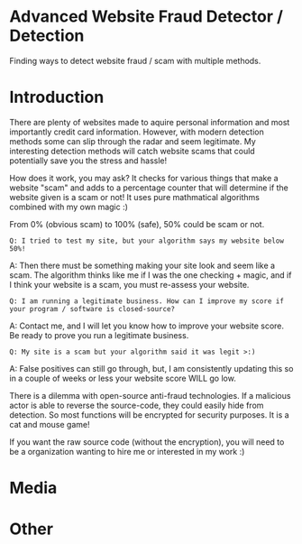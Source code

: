 # Advanced Website Fraud Detector / Detection
Finding ways to detect website fraud / scam with multiple methods. 

# Introduction
There are plenty of websites made to aquire personal information and most importantly credit card information. However, with modern detection methods some can slip through the radar and seem legitimate. My interesting detection methods will catch website scams that could potentially save you the stress and hassle! 


How does it work, you may ask? It checks for various things that make a website "scam" and adds to a percentage counter that will determine if the website given is a scam or not! It uses pure mathmatical algorithms combined with my own magic :)


From 0% (obvious scam) to 100% (safe), 50% could be scam or not.


`Q: I tried to test my site, but your algorithm says my website below 50%!`

A: Then there must be something making your site look and seem like a scam. The algorithm thinks like me if I was the one checking + magic, and if I think your website is a scam, you must re-assess your website.

`Q: I am running a legitimate business. How can I improve my score if your program / software is closed-source?`

A: Contact me, and I will let you know how to improve your website score. Be ready to prove you run a legitimate business.

`Q: My site is a scam but your algorithm said it was legit >:)`

A: False positives can still go through, but, I am consistently updating this so in a couple of weeks or less your website score WILL go low.



There is a dilemma with open-source anti-fraud technologies. If a malicious actor is able to reverse the source-code, they could easily hide from detection. So most functions will be encrypted for security purposes. It is a cat and mouse game!

If you want the raw source code (without the encryption), you will need to be a organization wanting to hire me or interested in my work :) 

# Media

# Other
